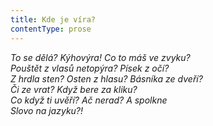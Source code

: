 ```yaml
---
title: Kde je víra?
contentType: prose
---
```


<section>

_To se dělá? Kýhovýra! Co to máš ve zvyku?  
Pouštět z vlasů netopýra? Písek z očí?  
Z hrdla sten? Osten z hlasu? Básníka ze dveří?  
Či ze vrat? Když bere za kliku?  
Co když ti uvěří? Ač nerad? A spolkne  
Slovo na jazyku?!_

</section>
